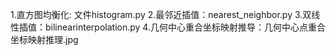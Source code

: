 1.直方图均衡化: 文件histogram.py
2.最邻近插值：nearest_neighbor.py
3.双线性插值：bilinearinterpolation.py
4.几何中心重合坐标映射推导：几何中心点重合坐标映射推理.jpg